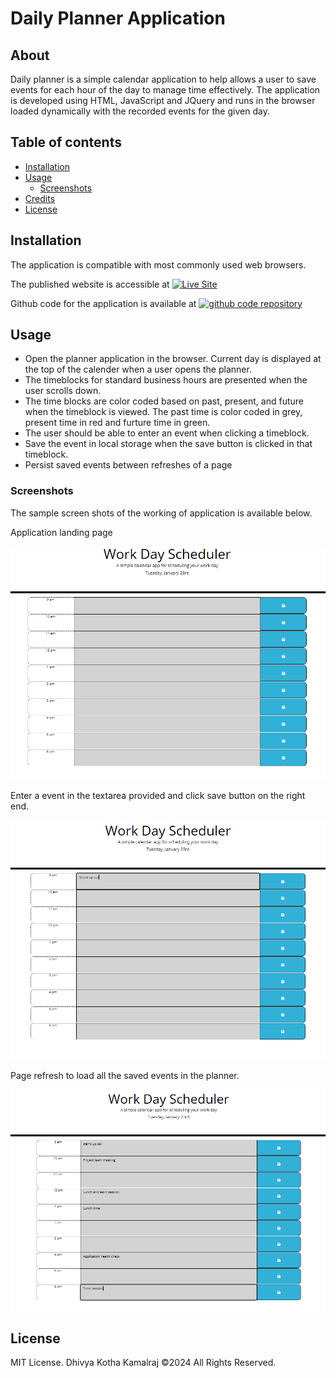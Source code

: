 # Daily Planner Application

## About 

Daily planner is a simple calendar application to help allows a user to save events for each hour of the day to manage time effectively. The application is developed using HTML, JavaScript and JQuery and runs in the browser loaded dynamically with the recorded events for the given day.

## Table of contents

* [Installation](#installation)
* [Usage](#usage)
    * [Screenshots](#screenshots)
* [Credits](#credits)
* [License](#license)

## Installation

The application is compatible with most commonly used web browsers.

The published website is accessible at   <a href="https://dhivyakk.github.io/daily-planner-app/"><img src="https://img.shields.io/badge/see-published-site"  alt="Live Site" /></a>

Github code for the application is available at
    <a href="https://github.com/DhivyaKK/daily-planner-app.git"><img src="https://img.shields.io/badge/git-code-repository"  alt="github code repository" /></a>

## Usage

* Open the planner application in the browser. Current day is displayed at the top of the calender when a user opens the planner.
* The timeblocks for standard business hours are presented when the user scrolls down.
* The time blocks are color coded based on past, present, and future when the timeblock is viewed. The past time is color coded in grey,
present time in red and furture time in green.
* The user should be able to enter an event when clicking a timeblock.
* Save the event in local storage when the save button is clicked in that timeblock.
* Persist saved events between refreshes of a page

### Screenshots

The sample screen shots of the working of application is available below.

Application landing page

![Alt text](/assets/images/image.png)

Enter a event in the textarea provided and click save button on the right end.

![Alt text](/assets/images/image-1.png)

Page refresh to load all the saved events in the planner.

![Alt text](/assets/images/image-2.png)

## License

MIT License. Dhivya Kotha Kamalraj ©2024 All Rights Reserved.
